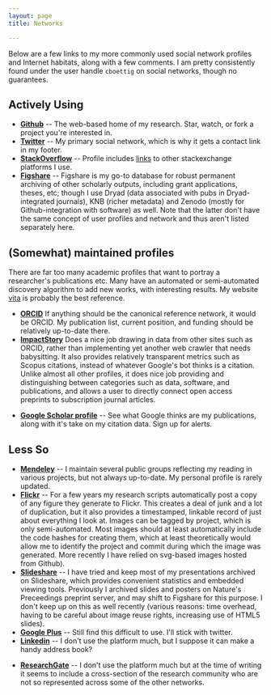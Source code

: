 ```yaml
---
layout: page
title: Networks

---
```



Below are a few links to my more commonly used social network profiles and Internet habitats, along with a few comments.  I am pretty consistently found under the user handle `cboettig` on social networks, though no guarantees.

## Actively Using ## 

* __[<i class = "fa fa-github"></i> Github](http://github.com/cboettig)__ -- The web-based home of my research.  Star, watch, or fork a project you're interested in.
* __[<i class = "fa fa-twitter"></i> Twitter](http://twitter.com/cboettig)__ -- My primary social network, which is why it gets a contact link in my footer.
* __[<i class = "fa fa-stack-overflow"></i> StackOverflow](http://stackoverflow.com/users/258662/carl)__ -- Profile includes [links](http://stackexchange.com/users/94826/cboettig?tab=accounts) to other stackexchange platforms I use.
* __[<i class = "fa fa-file-image-o"></i> Figshare](http://figshare.com/authors/Carl%20Boettiger/96387)__ -- Figshare is my go-to database for robust permanent archiving of other scholarly outputs, including grant applications, theses, etc; though I use Dryad (data associated with pubs in Dryad-integrated journals), KNB (richer metadata) and Zenodo (mostly for Github-integration with software) as well. Note that the latter don't have the same concept of user profiles and network and thus aren't listed separately here. 

## (Somewhat) maintained profiles ## 

There are far too many academic profiles that want to portray a researcher's publications etc. Many have an automated or semi-automated discovery algorithm to add new works, with interesting results.  My website [vita](/vita.html) is probably the best reference.

- __[<i class="ai ai-orcid"></i> ORCID](http://orcid.org/0000-0002-1642-628X)__ If anything should be the canonical reference network, it would be ORCID. My publication list, current position, and funding should be relatively up-to-date there. 
- __[<i class="ai ai-impactstory"></i> ImpactStory](https://impactstory.org/CarlBoettiger)__ Does a nice job drawing in data from other sites such as ORCID, rather than implementing yet another web crawler that needs babysitting. It also provides relatively transparent metrics such as Scopus citations, instead of whatever Google's bot thinks is a citation. Unlike almost all other profiles, it does nice job providing and distinguishing between categories such as data, software, and publications, and allows a user to directly connect open access preprints to subscription journal articles. 
* __[<i class = "ai ai-google-scholar"></i> Google Scholar profile](http://scholar.google.com/citations?hl=en&user=zj2rRtEAAAAJ)__ -- See what Google thinks are my publications, along with it's take on my citation data. Sign up for alerts.

## Less So ##

* __[<i class = "ai ai-mendeley"></i> Mendeley](http://www.mendeley.com/profiles/carl-boettiger/)__ -- I maintain several public groups reflecting my reading in various projects, but not always up-to-date. My personal profile is rarely updated. 
* __[<i class = "fa fa-flickr"></i> Flickr](http://www.flickr.com/people/cboettig/)__ -- For a few years my research scripts automatically post a copy of any figure they generate to Flickr.  This creates a deal of junk and a lot of duplication, but it also provides a timestamped, linkable record of just about everything I look at.  Images can be tagged by project, which is only semi-automated. Most images should at least automatically include the code hashes for creating them, which at least theoretically would allow me to identify the project and commit during which the image was generated. More recently I have relied on svg-based images hosted from Github).
* __[<i class="fa fa-slideshare"></i> Slideshare](http://www.slideshare.net/cboettig)__ -- I have tried and keep most of my presentations archived on Slideshare, which provides convenient statistics and embedded viewing tools. Previously I archived slides and posters on Nature's Preceedings preprint server, and may shift to Figshare for this purpose. I don't keep up on this as well recently (various reasons: time overhead, having to be careful about image reuse rights, increasing use of HTML5 slides).
* <a href="https://plus.google.com/112929796403983408632?rel=author"><strong><i class="fa fa-google-plus"></i> Google Plus</strong></a> -- Still find this difficult to use. I'll stick with twitter.
* __[<i class="fa fa-linkedin"></i> Linkedin](http://www.linkedin.com/in/cboettig/)__ -- I don't use the platform much, but I suppose it can make a handy address book?
- __[<i class="ai ai-researchgate"></i> ResearchGate](http://www.researchgate.net/profile/Carl_Boettiger)__ -- I don't use the platform much but at the time of writing it seems to include a cross-section of the research community who are not so represented across some of the other networks.  



<!-- bibsonomy? Quora? -->
